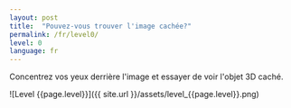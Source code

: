 ```yaml
---
layout: post
title:  "Pouvez-vous trouver l'image cachée?"
permalink: /fr/level0/
level: 0
language: fr
---
```

Concentrez vos yeux derrière l'image et essayer de voir l'objet 3D caché.

![Level {{page.level}}]({{ site.url }}/assets/level_{{page.level}}.png)
